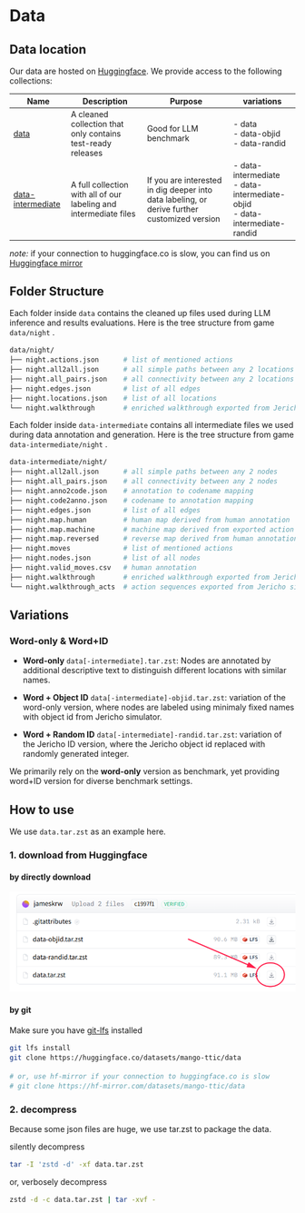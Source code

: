 # Data

## Data location

Our data are hosted on [Huggingface](https://huggingface.co/mango-ttic).
We provide access to the following collections:

| Name | Description | Purpose | variations |
| --------------- | ----------- | ------- | -------- |
| [data](https://huggingface.co/datasets/mango-ttic/data) | A cleaned collection that only contains test-ready releases | Good for LLM benchmark | - data <br> - data-objid <br> - data-randid |
| [data-intermediate](https://huggingface.co/datasets/mango-ttic/data-intermediate) | A full collection with all of our labeling and intermediate files | If you are interested in dig deeper into data labeling, or derive further customized version | - data-intermediate <br> - data-intermediate-objid <br> - data-intermediate-randid |

*note:* if your connection to huggingface.co is slow, you can find us on [Huggingface mirror](https://hf-mirror.com/mango-ttic)

## Folder Structure

Each folder inside `data` contains the cleaned up files used during LLM inference and results evaluations. Here is the tree structure from game `data/night` .

```bash
data/night/
├── night.actions.json      # list of mentioned actions
├── night.all2all.json      # all simple paths between any 2 locations
├── night.all_pairs.json    # all connectivity between any 2 locations
├── night.edges.json        # list of all edges
├── night.locations.json    # list of all locations
└── night.walkthrough       # enriched walkthrough exported from Jericho simulator
```

Each folder inside `data-intermediate` contains
all intermediate files we used during data annotation and generation. Here is the tree structure from game `data-intermediate/night` .

```bash
data-intermediate/night/
├── night.all2all.json      # all simple paths between any 2 nodes
├── night.all_pairs.json    # all connectivity between any 2 nodes 
├── night.anno2code.json    # annotation to codename mapping
├── night.code2anno.json    # codename to annotation mapping
├── night.edges.json        # list of all edges
├── night.map.human         # human map derived from human annotation
├── night.map.machine       # machine map derived from exported action sequences
├── night.map.reversed      # reverse map derived from human annotation map
├── night.moves             # list of mentioned actions
├── night.nodes.json        # list of all nodes
├── night.valid_moves.csv   # human annotation
├── night.walkthrough       # enriched walkthrough exported from Jericho simulator
└── night.walkthrough_acts  # action sequences exported from Jericho simulator
```

## Variations

<!-- ### 70-step vs all-step version

In our paper, we benchmark using the first 70 steps of the walkthrough from each game. We also provide all-step versions of both `data` and `data-intermediate` collection. -->

### Word-only & Word+ID

* **Word-only** `data[-intermediate].tar.zst`: Nodes are annotated by additional descriptive text to distinguish different locations with similar names.

* **Word + Object ID** `data[-intermediate]-objid.tar.zst`:  variation of the word-only version, where nodes are labeled using minimaly fixed names with object id from Jericho simulator.

* **Word + Random ID** `data[-intermediate]-randid.tar.zst`: variation of the Jericho ID version, where the Jericho object id replaced with randomly generated integer.

We primarily rely on the **word-only** version as benchmark, yet providing word+ID version for diverse benchmark settings.

## How to use

We use `data.tar.zst` as an example here.

### 1. download from Huggingface

#### by directly download

![](assets/images/direct_download_data.png)

#### by git

Make sure you have [git-lfs](https://git-lfs.com) installed

```bash
git lfs install
git clone https://huggingface.co/datasets/mango-ttic/data

# or, use hf-mirror if your connection to huggingface.co is slow
# git clone https://hf-mirror.com/datasets/mango-ttic/data
```

### 2. decompress

Because some json files are huge, we use tar.zst to package the data.

silently decompress

```bash
tar -I 'zstd -d' -xf data.tar.zst
```

or, verbosely decompress

```bash
zstd -d -c data.tar.zst | tar -xvf -
```
